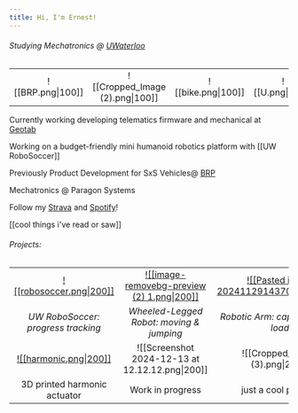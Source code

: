 ```yaml
---
title: Hi, I'm Ernest!
---
```

###### Studying Mechatronics @ [UWaterloo](https://uwaterloo.ca/engineering/)
|                   |                                 |                    |                 |                   |                       |
| :---------------: | :-----------------------------: | :----------------: | :-------------: | :---------------: | :-------------------: |
| ![[BRP.png\|100]] | ![[Cropped_Image (2).png\|100]] | ![[bike.png\|100]] | ![[U.png\|100]] | ![[run.png\|100]] | ![[rainbow.png\|100]] |

Currently working developing telematics firmware and mechanical at [Geotab](https://www.geotab.com/)

Working on a budget-friendly mini humanoid robotics platform with [[UW RoboSoccer]]

Previously Product Development for SxS Vehicles@ [BRP](https://www.brp.com/en/)

Mechatronics @ Paragon Systems

Follow my [Strava](https://strava.app.link/0cGqWokPRHb) and [Spotify](https://open.spotify.com/user/ernestwang135791?si=eb867f3241e14a72)!

[[cool things i've read or saw]]
###### Projects:

|                                                                            |                                                                                                 |                                                                                                         |
| :------------------------------------------------------------------------: | :---------------------------------------------------------------------------------------------: | :-----------------------------------------------------------------------------------------------------: |
|  [![[robosoccer.png\|200]]](https://ernestwang.ca/Projects/UW-RoboSoccer)  | [![[image-removebg-preview (2) 1.png\|200]]](https://ernestwang.ca/Projects/Wheel-legged-Robot) | [![[Pasted image 20241129143709.png\|200]]](https://ernestwang.ca/Projects/U-Robotic-Arm/U-Robotic-Arm) |
|                     *UW RoboSoccer: progress tracking*                     |                            *Wheeled-Legged Robot: moving & jumping*                             |                                   *Robotic Arm: capable of 2kg load*                                    |
| [![[harmonic.png\|200]]](https://ernestwang.ca/Projects/Harmonic-Actuator) |                         ![[Screenshot 2024-12-13 at 12.12.12.png\|200]]                         |                                     ![[Cropped_Image (3).png\|200]]                                     |
|                        3D printed harmonic actuator                        |                                        Work in progress                                         |                                          just a cool photo :)                                           |
